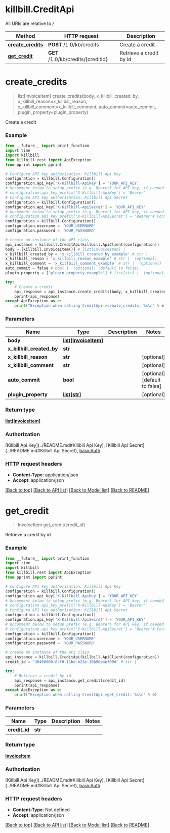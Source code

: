# killbill.CreditApi

All URIs are relative to */*

Method | HTTP request | Description
------------- | ------------- | -------------
[**create_credits**](CreditApi.md#create_credits) | **POST** /1.0/kb/credits | Create a credit
[**get_credit**](CreditApi.md#get_credit) | **GET** /1.0/kb/credits/{creditId} | Retrieve a credit by id

# **create_credits**
> list[InvoiceItem] create_credits(body, x_killbill_created_by, x_killbill_reason=x_killbill_reason, x_killbill_comment=x_killbill_comment, auto_commit=auto_commit, plugin_property=plugin_property)

Create a credit

### Example
```python
from __future__ import print_function
import time
import killbill
from killbill.rest import ApiException
from pprint import pprint

# Configure API key authorization: Killbill Api Key
configuration = killbill.Configuration()
configuration.api_key['X-Killbill-ApiKey'] = 'YOUR_API_KEY'
# Uncomment below to setup prefix (e.g. Bearer) for API key, if needed
# configuration.api_key_prefix['X-Killbill-ApiKey'] = 'Bearer'
# Configure API key authorization: Killbill Api Secret
configuration = killbill.Configuration()
configuration.api_key['X-Killbill-ApiSecret'] = 'YOUR_API_KEY'
# Uncomment below to setup prefix (e.g. Bearer) for API key, if needed
# configuration.api_key_prefix['X-Killbill-ApiSecret'] = 'Bearer'# Configure HTTP basic authorization: basicAuth
configuration = killbill.Configuration()
configuration.username = 'YOUR_USERNAME'
configuration.password = 'YOUR_PASSWORD'

# create an instance of the API class
api_instance = killbill.CreditApi(killbill.ApiClient(configuration))
body = [killbill.InvoiceItem()] # list[InvoiceItem] | 
x_killbill_created_by = 'x_killbill_created_by_example' # str | 
x_killbill_reason = 'x_killbill_reason_example' # str |  (optional)
x_killbill_comment = 'x_killbill_comment_example' # str |  (optional)
auto_commit = false # bool |  (optional) (default to false)
plugin_property = ['plugin_property_example'] # list[str] |  (optional)

try:
    # Create a credit
    api_response = api_instance.create_credits(body, x_killbill_created_by, x_killbill_reason=x_killbill_reason, x_killbill_comment=x_killbill_comment, auto_commit=auto_commit, plugin_property=plugin_property)
    pprint(api_response)
except ApiException as e:
    print("Exception when calling CreditApi->create_credits: %s\n" % e)
```

### Parameters

Name | Type | Description  | Notes
------------- | ------------- | ------------- | -------------
 **body** | [**list[InvoiceItem]**](InvoiceItem.md)|  | 
 **x_killbill_created_by** | **str**|  | 
 **x_killbill_reason** | **str**|  | [optional] 
 **x_killbill_comment** | **str**|  | [optional] 
 **auto_commit** | **bool**|  | [optional] [default to false]
 **plugin_property** | [**list[str]**](str.md)|  | [optional] 

### Return type

[**list[InvoiceItem]**](InvoiceItem.md)

### Authorization

[Killbill Api Key](../README.md#Killbill Api Key), [Killbill Api Secret](../README.md#Killbill Api Secret), [basicAuth](../README.md#basicAuth)

### HTTP request headers

 - **Content-Type**: application/json
 - **Accept**: application/json

[[Back to top]](#) [[Back to API list]](../README.md#documentation-for-api-endpoints) [[Back to Model list]](../README.md#documentation-for-models) [[Back to README]](../README.md)

# **get_credit**
> InvoiceItem get_credit(credit_id)

Retrieve a credit by id

### Example
```python
from __future__ import print_function
import time
import killbill
from killbill.rest import ApiException
from pprint import pprint

# Configure API key authorization: Killbill Api Key
configuration = killbill.Configuration()
configuration.api_key['X-Killbill-ApiKey'] = 'YOUR_API_KEY'
# Uncomment below to setup prefix (e.g. Bearer) for API key, if needed
# configuration.api_key_prefix['X-Killbill-ApiKey'] = 'Bearer'
# Configure API key authorization: Killbill Api Secret
configuration = killbill.Configuration()
configuration.api_key['X-Killbill-ApiSecret'] = 'YOUR_API_KEY'
# Uncomment below to setup prefix (e.g. Bearer) for API key, if needed
# configuration.api_key_prefix['X-Killbill-ApiSecret'] = 'Bearer'# Configure HTTP basic authorization: basicAuth
configuration = killbill.Configuration()
configuration.username = 'YOUR_USERNAME'
configuration.password = 'YOUR_PASSWORD'

# create an instance of the API class
api_instance = killbill.CreditApi(killbill.ApiClient(configuration))
credit_id = '38400000-8cf0-11bd-b23e-10b96e4ef00d' # str | 

try:
    # Retrieve a credit by id
    api_response = api_instance.get_credit(credit_id)
    pprint(api_response)
except ApiException as e:
    print("Exception when calling CreditApi->get_credit: %s\n" % e)
```

### Parameters

Name | Type | Description  | Notes
------------- | ------------- | ------------- | -------------
 **credit_id** | [**str**](.md)|  | 

### Return type

[**InvoiceItem**](InvoiceItem.md)

### Authorization

[Killbill Api Key](../README.md#Killbill Api Key), [Killbill Api Secret](../README.md#Killbill Api Secret), [basicAuth](../README.md#basicAuth)

### HTTP request headers

 - **Content-Type**: Not defined
 - **Accept**: application/json

[[Back to top]](#) [[Back to API list]](../README.md#documentation-for-api-endpoints) [[Back to Model list]](../README.md#documentation-for-models) [[Back to README]](../README.md)

